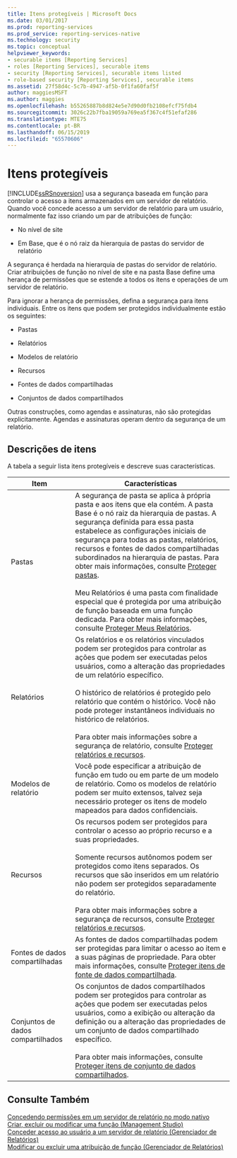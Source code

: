 ```yaml
---
title: Itens protegíveis | Microsoft Docs
ms.date: 03/01/2017
ms.prod: reporting-services
ms.prod_service: reporting-services-native
ms.technology: security
ms.topic: conceptual
helpviewer_keywords:
- securable items [Reporting Services]
- roles [Reporting Services], securable items
- security [Reporting Services], securable items listed
- role-based security [Reporting Services], securable items
ms.assetid: 27f58d4c-5c7b-4947-af5b-0f1fa60faf5f
author: maggiesMSFT
ms.author: maggies
ms.openlocfilehash: b55265887b8d824e5e7d90d0fb2108efcf75fdb4
ms.sourcegitcommit: 3026c22b7fba19059a769ea5f367c4f51efaf286
ms.translationtype: MTE75
ms.contentlocale: pt-BR
ms.lasthandoff: 06/15/2019
ms.locfileid: "65570606"
---
```

# <a name="securable-items"></a>Itens protegíveis
  [!INCLUDE[ssRSnoversion](../../includes/ssrsnoversion-md.md)] usa a segurança baseada em função para controlar o acesso a itens armazenados em um servidor de relatório. Quando você concede acesso a um servidor de relatório para um usuário, normalmente faz isso criando um par de atribuições de função:  
  
-   No nível de site  
  
-   Em Base, que é o nó raiz da hierarquia de pastas do servidor de relatório  
  
 A segurança é herdada na hierarquia de pastas do servidor de relatório. Criar atribuições de função no nível de site e na pasta Base define uma herança de permissões que se estende a todos os itens e operações de um servidor de relatório.  
  
 Para ignorar a herança de permissões, defina a segurança para itens individuais. Entre os itens que podem ser protegidos individualmente estão os seguintes:  
  
-   Pastas  
  
-   Relatórios  
  
-   Modelos de relatório  
  
-   Recursos  
  
-   Fontes de dados compartilhadas  
  
-   Conjuntos de dados compartilhados  
  
 Outras construções, como agendas e assinaturas, não são protegidas explicitamente. Agendas e assinaturas operam dentro da segurança de um relatório.  
  
## <a name="item-descriptions"></a>Descrições de itens  
 A tabela a seguir lista itens protegíveis e descreve suas características.  
  
|Item|Características|  
|----------|---------------------|  
|Pastas|A segurança de pasta se aplica à própria pasta e aos itens que ela contém. A pasta Base é o nó raiz da hierarquia de pastas. A segurança definida para essa pasta estabelece as configurações iniciais de segurança para todas as pastas, relatórios, recursos e fontes de dados compartilhadas subordinados na hierarquia de pastas. Para obter mais informações, consulte [Proteger pastas](../../reporting-services/security/secure-folders.md).<br /><br /> Meu Relatórios é uma pasta com finalidade especial que é protegida por uma atribuição de função baseada em uma função dedicada. Para obter mais informações, consulte [Proteger Meus Relatórios](../../reporting-services/security/secure-my-reports.md).|  
|Relatórios|Os relatórios e os relatórios vinculados podem ser protegidos para controlar as ações que podem ser executadas pelos usuários, como a alteração das propriedades de um relatório específico.<br /><br /> O histórico de relatórios é protegido pelo relatório que contém o histórico. Você não pode proteger instantâneos individuais no histórico de relatórios.<br /><br /> Para obter mais informações sobre a segurança de relatório, consulte [Proteger relatórios e recursos](../../reporting-services/security/secure-reports-and-resources.md).|  
|Modelos de relatório|Você pode especificar a atribuição de função em tudo ou em parte de um modelo de relatório. Como os modelos de relatório podem ser muito extensos, talvez seja necessário proteger os itens de modelo mapeados para dados confidenciais.|  
|Recursos|Os recursos podem ser protegidos para controlar o acesso ao próprio recurso e a suas propriedades.<br /><br /> Somente recursos autônomos podem ser protegidos como itens separados. Os recursos que são inseridos em um relatório não podem ser protegidos separadamente do relatório.<br /><br /> Para obter mais informações sobre a segurança de recursos, consulte [Proteger relatórios e recursos](../../reporting-services/security/secure-reports-and-resources.md).|  
|Fontes de dados compartilhadas|As fontes de dados compartilhadas podem ser protegidas para limitar o acesso ao item e a suas páginas de propriedade. Para obter mais informações, consulte [Proteger itens de fonte de dados compartilhada](../../reporting-services/security/secure-shared-data-source-items.md).|  
|Conjuntos de dados compartilhados|Os conjuntos de dados compartilhados podem ser protegidos para controlar as ações que podem ser executadas pelos usuários, como a exibição ou alteração da definição ou a alteração das propriedades de um conjunto de dados compartilhado específico.<br /><br /> Para obter mais informações, consulte [Proteger itens de conjunto de dados compartilhados](../../reporting-services/security/secure-shared-dataset-items.md).|  
  
## <a name="see-also"></a>Consulte Também  
 [Concedendo permissões em um servidor de relatório no modo nativo](../../reporting-services/security/granting-permissions-on-a-native-mode-report-server.md)   
 [Criar, excluir ou modificar uma função &#40;Management Studio&#41;](../../reporting-services/security/role-definitions-create-delete-or-modify.md)   
 [Conceder acesso ao usuário a um servidor de relatório &#40;Gerenciador de Relatórios&#41;](../../reporting-services/security/grant-user-access-to-a-report-server-report-manager.md)   
 [Modificar ou excluir uma atribuição de função &#40;Gerenciador de Relatórios&#41;](../../reporting-services/security/role-assignments-modify-or-delete.md)  
  
  
